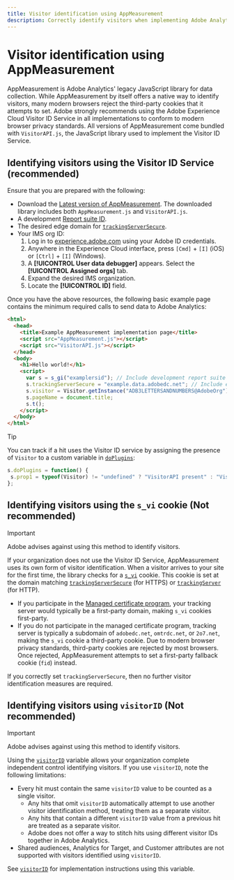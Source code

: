 ```yaml
---
title: Visitor identification using AppMeasurement
description: Correctly identify visitors when implementing Adobe Analytics using AppMeasurement.
---
```

# Visitor identification using AppMeasurement

AppMeasurement is Adobe Analytics' legacy JavaScript library for data collection. While AppMeasurement by itself offers a native way to identify visitors, many modern browsers reject the third-party cookies that it attempts to set. Adobe strongly recommends using the Adobe Experience Cloud Visitor ID Service in all implementations to conform to modern browser privacy standards. All versions of AppMeasurement come bundled with `VisitorAPI.js`, the JavaScript library used to implement the Visitor ID Service.

## Identifying visitors using the Visitor ID Service (recommended)

Ensure that you are prepared with the following:

* Download the [Latest version of AppMeasurement](https://github.com/adobe/appmeasurement). The downloaded library includes both `AppMeasurement.js` and `VisitorAPI.js`.
* A development [Report suite ID](/help/admin/tools/manage-rs/new-rs/new-report-suite.md).
* The desired edge domain for [`trackingServerSecure`](/help/implement/vars/config-vars/trackingserversecure.md).
* Your IMS org ID:
  1. Log in to [experience.adobe.com](https://experience.adobe.com) using your Adobe ID credentials.
  1. Anywhere in the Experience Cloud interface, press `[Cmd]` + `[I]` (iOS) or `[Ctrl]` + `[I]` (Windows).
  1. A **[!UICONTROL User data debugger]** appears. Select the **[!UICONTROL Assigned orgs]** tab.
  1. Expand the desired IMS organization.
  1. Locate the **[!UICONTROL ID]** field.

Once you have the above resources, the following basic example page contains the minimum required calls to send data to Adobe Analytics:

```html
<html>
  <head>
    <title>Example AppMeasurement implementation page</title>
    <script src="AppMeasurement.js"></script>
    <script src="VisitorAPI.js"></script>
  </head>
  <body>
    <h1>Hello world!</h1>
    <script>
      var s = s_gi("examplersid"); // Include development report suite ID here
      s.trackingServerSecure = "example.data.adobedc.net"; // Include edge domain here
      s.visitor = Visitor.getInstance("ADB3LETTERSANDNUMBERS@AdobeOrg"); // Include IMS org ID here
      s.pageName = document.title;
      s.t();
    </script>
  </body>
</html>
```

>[!TIP]
>
>You can track if a hit uses the Visitor ID service by assigning the presence of `Visitor` to a custom variable in [`doPlugins`](/help/implement/vars/functions/doplugins.md):
>
>```js
>s.doPlugins = function() {
>  s.prop1 = typeof(Visitor) != "undefined" ? "VisitorAPI present" : "VisitorAPI missing";
>};
>```

## Identifying visitors using the `s_vi` cookie (Not recommended)

>[!IMPORTANT]
>
>Adobe advises against using this method to identify visitors.

If your organization does not use the Visitor ID Service, AppMeasurement uses its own form of visitor identification. When a visitor arrives to your site for the first time, the library checks for a [`s_vi`](https://experienceleague.adobe.com/en/docs/core-services/interface/data-collection/cookies/analytics) cookie. This cookie is set at the domain matching [`trackingServerSecure`](/help/implement/vars/config-vars/trackingserversecure.md) (for HTTPS) or [`trackingServer`](/help/implement/vars/config-vars/trackingserver.md) (for HTTP).

* If you participate in the [Managed certificate program](https://experienceleague.adobe.com/en/docs/core-services/interface/data-collection/adobe-managed-cert), your tracking server would typically be a first-party domain, making `s_vi` cookies first-party.
* If you do not participate in the managed certificate program, tracking server is typically a subdomain of `adobedc.net`, `omtrdc.net`, or `2o7.net`, making the `s_vi` cookie a third-party cookie. Due to modern browser privacy standards, third-party cookies are rejected by most browsers. Once rejected, AppMeasurement attempts to set a first-party fallback cookie (`fid`) instead.

If you correctly set `trackingServerSecure`, then no further visitor identification measures are required.

## Identifying visitors using `visitorID` (Not recommended)

>[!IMPORTANT]
>
>Adobe advises against using this method to identify visitors.

Using the [`visitorID`](/help/implement/vars/config-vars/visitorid.md) variable allows your organization complete independent control identifying visitors. If you use `visitorID`, note the following limitations:

* Every hit must contain the same `visitorID` value to be counted as a single visitor.
  * Any hits that omit `visitorID` automatically attempt to use another visitor identification method, treating them as a separate visitor.
  * Any hits that contain a different `visitorID` value from a previous hit are treated as a separate visitor.
  * Adobe does not offer a way to stitch hits using different visitor IDs together in Adobe Analytics.
* Shared audiences, Analytics for Target, and Customer attributes are not supported with visitors identified using `visitorID`.

See [`visitorID`](/help/implement/vars/config-vars/visitorid.md) for implementation instructions using this variable.
